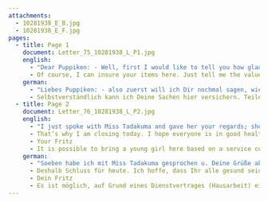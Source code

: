```yaml
---
attachments:
  - 10281938_E_B.jpg
  - 10281938_E_F.jpg
pages:
  - title: Page 1
    document: Letter_75_10281938_L_P1.jpg
    english:
      - "Dear Puppiken: - Well, first I would like to tell you how glad I am that you finally have limited prospects for a visa. I think you can leave immediately after receiving it. Now you can do everything you need before you leave. I will write soon what else I want you to take care of. It is not much - maybe nothing at all. I would already like to point today that you should not bring any items with you that could cause you any problems at customs."
      - Of course, I can insure your items here. Just tell me the value and the ship the items will be on, i.e., your ship. Under no circumstances should your belongings trave on another ship. Everything should be in the travel luggage on the ship you are travelling on. Otherwise you will have difficulties with customs clearance. In any case, you should go to Nieheim for a few days, preferably at Christmas. But be careful not to catch a cold. That time of the year, N. is different than around Pentecost. Of course, I will wait until you get here before renting a different room. We may rent a small (unfurnished) apartment. I will talk this over with you later.
    german:
      - "Liebes Puppiken: - also zuerst will ich Dir nochmal sagen, wie froh ich bin, dass Du endlich limitierte Aussicht auf ein Visum hast. Ich denke, dass Du sofort nach Empfang abfahren kannst. Deine sieben Sachen kannst Du ja nun vorher alle erledigen. Ich schreibe Dir demnächst, was ich noch von Dir erledigt haben möchte. Es ist nicht viel – evtl. garnichts. Schon heute möchte ich darauf hinweisen, keinerlei Dinge mitzubringen, die Dir dort oder hier beim Zoll irgendwelche Schwierigkeiten machen könnten."
      - Selbstverständlich kann ich Deine Sachen hier versichern. Teile mir nur zur Zeit den Wert mit u. ausserdem, mit welchem Schiff die Sachen gehen d.h. Dein Schiff. Auf keinen Fall sollen Sachen mit einem anderen Schiff gehen sondern alles als Reisegepäck mit dem Schiff, mit dem Du fährst. Sonst hat man hier Schwierigkeiten bei der Verzollung. Nach Nieheim fährst Du auf jeden Fall ein paar Tage, am besten Weihnachten. Sieh Dich aber vor, dass Du Dich nicht erkältest. Es sieht dann in N. anders aus als Pfingsten. Ich werde natürlich warten, bis Du kommst, ehe ich ein anderes Zimmer nehme. Evtl. nehmen wir eine kleine Wohnung (leer). Ich werde das später mit Dir überlegen.
  - title: Page 2
    document: Letter_76_10281938_L_P2.jpg
    english:
      - "I just spoke with Miss Tadakuma and gave her your regards; she sends her regards in return. Mr. Kauthal’s address is as follows: Kauthal c/o Y.M.C.A. Columbia, South Carolina – He tells me he has a comfortable position in C. He was lucky! Please give the enclosed letter to Aunt Toni. Seal it after reading it. You can also mail it. By the way, I had to go to the post office twice, because you requested an investigation regarding the lost letter. What were you trying to achieve? There’s no point anyway. I still have to write to N., and I need to take care of something for Gartenbergs. They have been bugging me – just like I wrote to you not too long ago."
      - That’s why I am closing today. I hope everyone is in good health, sending much love and 1000 kisses to you.
      - Your Fritz
      - It is possible to bring a young girl here based on a service contract (for domestic work). But these types of visa are subject to the immigration quota.
    german:
      - "Soeben habe ich mit Miss Tadakuma gesprochen u. Deine Grüße abgegeben; sie erwidert dieselben bestens. Die Adresse von Herrn Kauthal ist folgende: William Kauthal c/o Y.M.C.A. Columbia South Carolina – Er hat in C. eine auskömmliche Stellung, wie er mir schrieb. Hat Glück gehabt! Gib den beigefügten Brief bitte an Tante Toni. Kleb ihn zu, nachdem Du ihn gelesen hast. Kannst ihn auch per Post senden. Ich musste übrigens 2x zur Post, weil Du eine Nachforschung wegen des verlorengegangenen Briefes beantragt hast. Was hast Du Dir davon versprochen? Hat doch garkeinen Zweck. Ich muss noch nach N. schreiben, ausserdem habe ich für Gartenbergs was zu erledigen. Sie piesacken mich schon – genau wie ichs Dir vor Kurzen geschrieben habe."
      - Deshalb Schluss für heute. Ich hoffe, dass Ihr alle gesund seid u. verbleibe mit vielen herzl. Grüßen für Euch alle u. 1000 Küsskes für Dich
      - Dein Fritz
      - Es ist möglich, auf Grund eines Dienstvertrages (Hausarbeit) ein junges Mädchen hierherzubringen. Derartige Visen fallen aber unter die Quotenauswanderung.
---
```

  